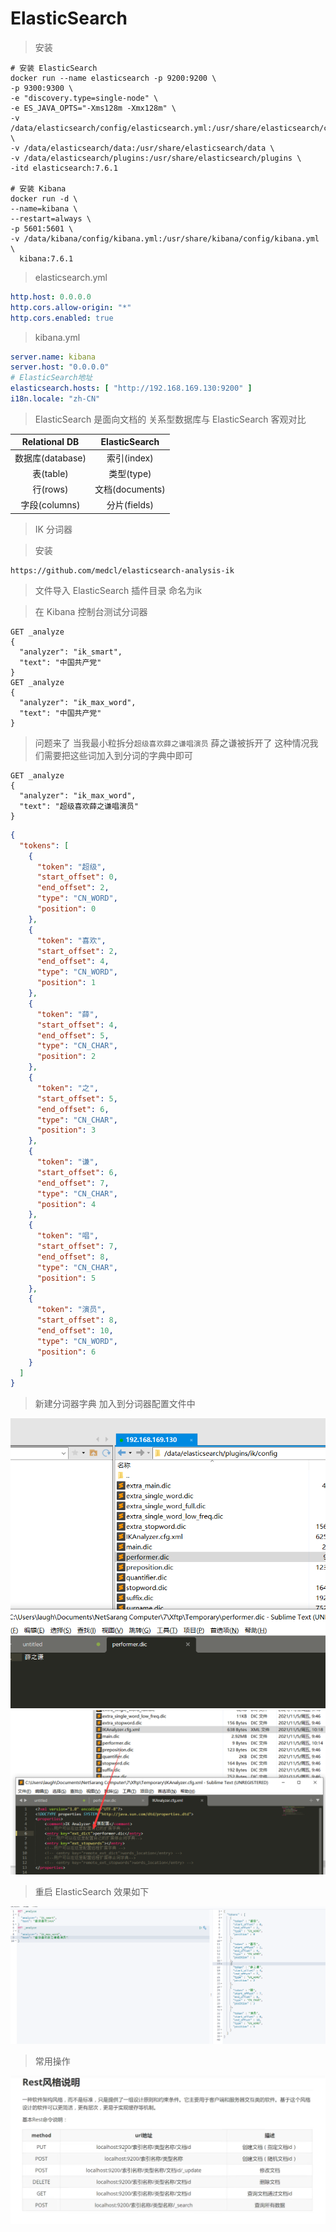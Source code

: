 # ElasticSearch

> 安装

```shell
# 安装 ElasticSearch
docker run --name elasticsearch -p 9200:9200 \
-p 9300:9300 \
-e "discovery.type=single-node" \
-e ES_JAVA_OPTS="-Xms128m -Xmx128m" \
-v /data/elasticsearch/config/elasticsearch.yml:/usr/share/elasticsearch/config/elasticsearch.yml \
-v /data/elasticsearch/data:/usr/share/elasticsearch/data \
-v /data/elasticsearch/plugins:/usr/share/elasticsearch/plugins \
-itd elasticsearch:7.6.1

# 安装 Kibana
docker run -d \
--name=kibana \
--restart=always \
-p 5601:5601 \
-v /data/kibana/config/kibana.yml:/usr/share/kibana/config/kibana.yml \
  kibana:7.6.1
```

> elasticsearch.yml

```yaml
http.host: 0.0.0.0
http.cors.allow-origin: "*"
http.cors.enabled: true
```

> kibana.yml

```yaml
server.name: kibana
server.host: "0.0.0.0"
# ElasticSearch地址
elasticsearch.hosts: [ "http://192.168.169.130:9200" ]
i18n.locale: "zh-CN"
```

> ElasticSearch 是面向文档的 关系型数据库与 ElasticSearch 客观对比

|  Relational DB   | ElasticSearch  |
|  :----:  | :----:  |
| 数据库(database)  | 索引(index) |
| 表(table)  | 类型(type) |
| 行(rows)  | 文档(documents) |
| 字段(columns) | 分片(fields) |

> IK 分词器

> 安装

```text
https://github.com/medcl/elasticsearch-analysis-ik
```

> 文件导入 ElasticSearch 插件目录 命名为ik


> 在 Kibana 控制台测试分词器

```text
GET _analyze
{
  "analyzer": "ik_smart",
  "text": "中国共产党"
}
GET _analyze
{
  "analyzer": "ik_max_word",
  "text": "中国共产党"
}
```

> 问题来了 当我最小粒拆分`超级喜欢薛之谦唱演员` 薛之谦被拆开了 这种情况我们需要把这些词加入到分词的字典中即可

```text
GET _analyze
{
  "analyzer": "ik_max_word",
  "text": "超级喜欢薛之谦唱演员"
}
```

```json
{
  "tokens": [
    {
      "token": "超级",
      "start_offset": 0,
      "end_offset": 2,
      "type": "CN_WORD",
      "position": 0
    },
    {
      "token": "喜欢",
      "start_offset": 2,
      "end_offset": 4,
      "type": "CN_WORD",
      "position": 1
    },
    {
      "token": "薛",
      "start_offset": 4,
      "end_offset": 5,
      "type": "CN_CHAR",
      "position": 2
    },
    {
      "token": "之",
      "start_offset": 5,
      "end_offset": 6,
      "type": "CN_CHAR",
      "position": 3
    },
    {
      "token": "谦",
      "start_offset": 6,
      "end_offset": 7,
      "type": "CN_CHAR",
      "position": 4
    },
    {
      "token": "唱",
      "start_offset": 7,
      "end_offset": 8,
      "type": "CN_CHAR",
      "position": 5
    },
    {
      "token": "演员",
      "start_offset": 8,
      "end_offset": 10,
      "type": "CN_WORD",
      "position": 6
    }
  ]
}

```

> 新建分词器字典 加入到分词器配置文件中

![img.png](../images/ElasticSearch/1.png)
![img.png](../images/ElasticSearch/2.png)

> 重启 ElasticSearch 效果如下

![img.png](../images/ElasticSearch/3.png)

> 常用操作

![img.png](../images/ElasticSearch/4.png)